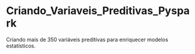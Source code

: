 # Criando_Variaveis_Preditivas_Pyspark
Criando mais de 350 variáveis preditivas para enriquecer modelos estatísticos.
